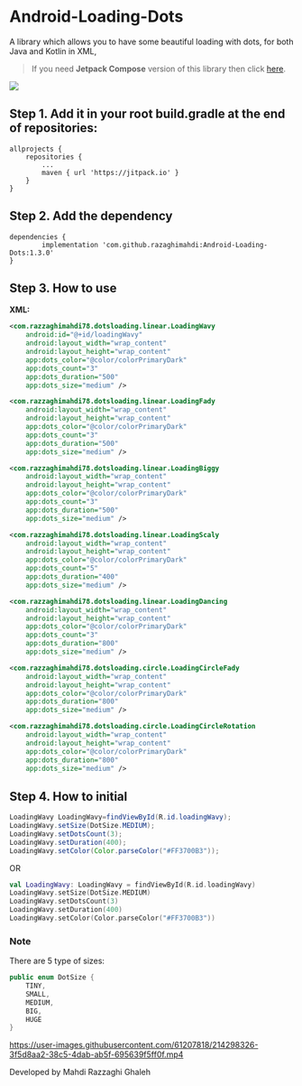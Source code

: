 # Android-Loading-Dots

A library which allows you to have some beautiful loading with dots,  for both Java and Kotlin in XML, 

> If you need **Jetpack Compose** version of this library then click [here](https://github.com/razaghimahdi/Compose-Loading-Dots).


[![](https://jitpack.io/v/razaghimahdi/Android-Loading-Dots.svg)](https://jitpack.io/#razaghimahdi/Android-Loading-Dots)

## Step 1. Add it in your root build.gradle at the end of repositories:

	allprojects {
		repositories {
			...
			maven { url 'https://jitpack.io' }
		}
	}

## Step 2. Add the dependency

	dependencies {
	        implementation 'com.github.razaghimahdi:Android-Loading-Dots:1.3.0'
	}

## Step 3. How to use

**XML:**

```xml
<com.razzaghimahdi78.dotsloading.linear.LoadingWavy
	android:id="@+id/loadingWavy"
	android:layout_width="wrap_content"
	android:layout_height="wrap_content"
	app:dots_color="@color/colorPrimaryDark"
	app:dots_count="3"
	app:dots_duration="500"
	app:dots_size="medium" />

<com.razzaghimahdi78.dotsloading.linear.LoadingFady
	android:layout_width="wrap_content"
	android:layout_height="wrap_content"
	app:dots_color="@color/colorPrimaryDark"
	app:dots_count="3"
	app:dots_duration="500"
	app:dots_size="medium" />

<com.razzaghimahdi78.dotsloading.linear.LoadingBiggy
	android:layout_width="wrap_content"
	android:layout_height="wrap_content"
	app:dots_color="@color/colorPrimaryDark"
	app:dots_count="3"
	app:dots_duration="500"
	app:dots_size="medium" />

<com.razzaghimahdi78.dotsloading.linear.LoadingScaly
	android:layout_width="wrap_content"
	android:layout_height="wrap_content"
	app:dots_color="@color/colorPrimaryDark"
	app:dots_count="5"
	app:dots_duration="400"
	app:dots_size="medium" />

<com.razzaghimahdi78.dotsloading.linear.LoadingDancing
	android:layout_width="wrap_content"
	android:layout_height="wrap_content"
	app:dots_color="@color/colorPrimaryDark"
	app:dots_count="3"
	app:dots_duration="800"
	app:dots_size="medium" />

<com.razzaghimahdi78.dotsloading.circle.LoadingCircleFady
	android:layout_width="wrap_content"
	android:layout_height="wrap_content"
	app:dots_color="@color/colorPrimaryDark"
	app:dots_duration="800"
	app:dots_size="medium" />

<com.razzaghimahdi78.dotsloading.circle.LoadingCircleRotation
	android:layout_width="wrap_content"
	android:layout_height="wrap_content"
	app:dots_color="@color/colorPrimaryDark"
	app:dots_duration="800"
	app:dots_size="medium" />
```

## Step 4. How to initial

```java
LoadingWavy LoadingWavy=findViewById(R.id.loadingWavy);
LoadingWavy.setSize(DotSize.MEDIUM);
LoadingWavy.setDotsCount(3);
LoadingWavy.setDuration(400);
LoadingWavy.setColor(Color.parseColor("#FF3700B3"));
```

OR

```kotlin
val LoadingWavy: LoadingWavy = findViewById(R.id.loadingWavy)
LoadingWavy.setSize(DotSize.MEDIUM)
LoadingWavy.setDotsCount(3)
LoadingWavy.setDuration(400)
LoadingWavy.setColor(Color.parseColor("#FF3700B3"))
```

### **Note**

There are 5 type of sizes:

```Java
public enum DotSize {
    TINY,
    SMALL,
    MEDIUM,
    BIG,
    HUGE
}
```

https://user-images.githubusercontent.com/61207818/214298326-3f5d8aa2-38c5-4dab-ab5f-695639f5ff0f.mp4

Developed by Mahdi Razzaghi Ghaleh
